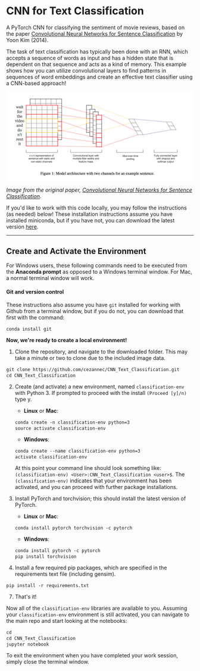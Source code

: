 # CNN for Text Classification

A PyTorch CNN for classifying the sentiment of movie reviews, based on the paper [Convolutional Neural Networks for Sentence Classification](https://arxiv.org/abs/1408.5882) by Yoon Kim (2014).

The task of text classification has typically been done with an RNN, which accepts a sequence of words as input and has a hidden state that is dependent on that sequence and acts as a kind of memory. This example shows how you can utilize convolutional layers to find patterns in sequences of word embeddings and create an effective text classifier using a CNN-based approach!

![Structure of an embedding layer + CNN model for text classification](./notebook_ims/complete_embedding_CNN.png)

*Image from the original paper, [Convolutional Neural Networks for Sentence Classification](https://arxiv.org/abs/1408.5882).*

If you'd like to work with this code locally, you may follow the instructions (as needed) below! These installation instructions assume you have installed miniconda, but if you have not, you can download the latest version [here](https://conda.io/en/latest/miniconda.html).

---

## Create and Activate the Environment

For Windows users, these following commands need to be executed from the **Anaconda prompt** as opposed to a Windows terminal window. For Mac, a normal terminal window will work. 

#### Git and version control
These instructions also assume you have `git` installed for working with Github from a terminal window, but if you do not, you can download that first with the command:
```
conda install git
```

**Now, we're ready to create a local environment!**

1. Clone the repository, and navigate to the downloaded folder. This may take a minute or two to clone due to the included image data.
```
git clone https://github.com/cezannec/CNN_Text_Classification.git
cd CNN_Text_Classification
```

2. Create (and activate) a new environment, named `classification-env` with Python 3. If prompted to proceed with the install `(Proceed [y]/n)` type y.

	- __Linux__ or __Mac__: 
	```
	conda create -n classification-env python=3
	source activate classification-env
	```
	- __Windows__: 
	```
	conda create --name classification-env python=3
	activate classification-env
	```
	
	At this point your command line should look something like: `(classification-env) <User>:CNN_Text_Classification <user>$`. The `(classification-env)` indicates that your environment has been activated, and you can proceed with further package installations.

3. Install PyTorch and torchvision; this should install the latest version of PyTorch.
	
	- __Linux__ or __Mac__: 
	```
	conda install pytorch torchvision -c pytorch 
	```
	- __Windows__: 
	```
	conda install pytorch -c pytorch
	pip install torchvision
	```

6. Install a few required pip packages, which are specified in the requirements text file (including gensim).
```
pip install -r requirements.txt
```

7. That's it!

Now all of the `classification-env` libraries are available to you. Assuming your `classification-env` environment is still activated, you can navigate to the main repo and start looking at the notebooks:

```
cd
cd CNN_Text_Classification
jupyter notebook
```

To exit the environment when you have completed your work session, simply close the terminal window.
